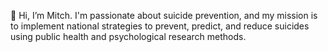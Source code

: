 👋 Hi, I’m Mitch. I'm passionate about suicide prevention, and my mission is to implement national strategies to prevent, predict, and reduce suicides using public health and psychological research methods.
